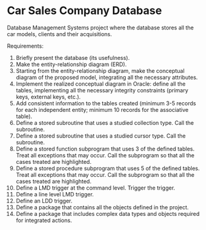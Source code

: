 # Car Sales Company Database

Database Management Systems project where the database stores all the car models, clients and their acquisitions. 

Requirements:
1. Briefly present the database (its usefulness).
2. Make the entity-relationship diagram (ERD).
3. Starting from the entity-relationship diagram, make the conceptual diagram of the proposed model, integrating all the necessary attributes.
4. Implement the realized conceptual diagram in Oracle: define all the tables, implementing all the necessary integrity constraints (primary keys, external keys, etc.).
5. Add consistent information to the tables created (minimum 3-5 records for each independent entity; minimum 10 records for the associative table).
6. Define a stored subroutine that uses a studied collection type. Call the subroutine.
7. Define a stored subroutine that uses a studied cursor type. Call the subroutine.
8. Define a stored function subprogram that uses 3 of the defined tables. Treat all exceptions that may occur. Call the subprogram so that all the cases treated are highlighted.
9. Define a stored procedure subprogram that uses 5 of the defined tables. Treat all exceptions that may occur. Call the subprogram so that all the cases treated are highlighted.
10. Define a LMD trigger at the command level. Trigger the trigger.
11. Define a line level LMD trigger. 
12. Define an LDD trigger. 
13. Define a package that contains all the objects defined in the project.
14. Define a package that includes complex data types and objects required for integrated actions.
